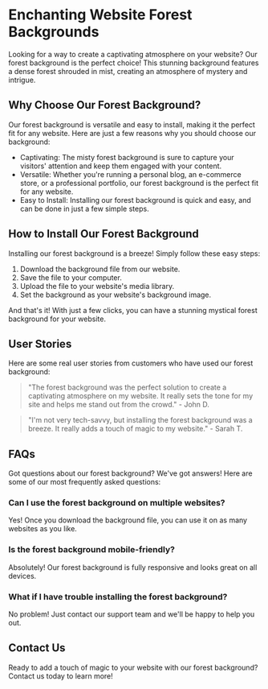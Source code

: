 <!--font:Poppins-->

# Enchanting Website Forest Backgrounds

Looking for a way to create a captivating atmosphere on your website? Our forest background is the perfect choice! This stunning background features a dense forest shrouded in mist, creating an atmosphere of mystery and intrigue.

## Why Choose Our Forest Background?

Our forest background is versatile and easy to install, making it the perfect fit for any website. Here are just a few reasons why you should choose our background:

- Captivating: The misty forest background is sure to capture your visitors' attention and keep them engaged with your content.
- Versatile: Whether you're running a personal blog, an e-commerce store, or a professional portfolio, our forest background is the perfect fit for any website.
- Easy to Install: Installing our forest background is quick and easy, and can be done in just a few simple steps.

## How to Install Our Forest Background

Installing our forest background is a breeze! Simply follow these easy steps:

1. Download the background file from our website.
2. Save the file to your computer.
3. Upload the file to your website's media library.
4. Set the background as your website's background image.

And that's it! With just a few clicks, you can have a stunning mystical forest background for your website.

## User Stories

Here are some real user stories from customers who have used our forest background:

> "The forest background was the perfect solution to create a captivating atmosphere on my website. It really sets the tone for my site and helps me stand out from the crowd." - John D.

> "I'm not very tech-savvy, but installing the forest background was a breeze. It really adds a touch of magic to my website." - Sarah T.

## FAQs

Got questions about our forest background? We've got answers! Here are some of our most frequently asked questions:

### Can I use the forest background on multiple websites?

Yes! Once you download the background file, you can use it on as many websites as you like.

### Is the forest background mobile-friendly?

Absolutely! Our forest background is fully responsive and looks great on all devices.

### What if I have trouble installing the forest background?

No problem! Just contact our support team and we'll be happy to help you out.

## Contact Us

Ready to add a touch of magic to your website with our forest background? Contact us today to learn more!

<!--

Write me content for website with wallpaper which alt text is:

"A forest with a misty background"

The name/title of the page should not be 1:1 copy of the alt text but rather a real content of the website which is using this wallpaper.

- Use markdown format 
- Start with heading
- Heading should be short and concise
- The content should look like a real website 
- The website should not be about the wallpaper, wallpaper is just a related background
- Heading should be contain work "wallpaper" or "background"
- Include real sections like references, contact, user stories, etc. use things relevant to the page purpose.
- Feel free to use structure like headings, bullets, numbering, blockquotes, paragraphs, horizontal lines, etc.
- You can use formatting like bold or _italic_
- You can include UTF-8 emojis
- Links should be only #hash anchors (and you can refer to the document itself)
- Do not include images


---


# Explore the Mystical Forest Background for Your Website

Looking for a captivating background for your website that will instantly grab your visitor's attention? Look no further than our mystical forest wallpaper! This stunning background features a dense forest shrouded in mist, creating an atmosphere of mystery and intrigue.

## Why Choose Our Mystical Forest Wallpaper?

Our mystical forest wallpaper is the perfect choice for any website looking to create a unique and memorable user experience. Here are just a few reasons why:

- Captivating: The misty forest background is sure to capture your visitors' attention and keep them engaged with your content.
- Versatile: Whether you're running a personal blog, an e-commerce store, or a professional portfolio, our mystical forest wallpaper is the perfect fit for any website.
- Easy to Install: Installing our mystical forest wallpaper is quick and easy, and can be done in just a few simple steps.

## How to Install Our Mystical Forest Wallpaper

Installing our mystical forest wallpaper is a breeze! Simply follow these easy steps:

1. Download the wallpaper file from our website.
2. Save the file to your computer.
3. Upload the file to your website's media library.
4. Set the wallpaper as your website's background image.

And that's it! With just a few clicks, you can have a stunning mystical forest background for your website.

## User Stories

Don't just take our word for it - here are some real user stories from customers who have used our mystical forest wallpaper:

> "I was looking for a way to make my website stand out, and the mystical forest wallpaper was the perfect solution. It really sets the tone for my site and helps me stand out from the crowd." - John D.

> "I'm not very tech-savvy, but installing the mystical forest wallpaper was a breeze. It really adds a touch of magic to my website." - Sarah T.

## References

Looking for more information about our mystical forest wallpaper? Check out these helpful resources:

- [FAQs](#faqs)
- [Contact Us](#contact-us)

## FAQs

Got questions about our mystical forest wallpaper? We've got answers! Here are some of our most frequently asked questions:

### Can I use the mystical forest wallpaper on multiple websites?

Yes! Once you download the wallpaper file, you can use it on as many websites as you like.

### Is the mystical forest wallpaper mobile-friendly?

Absolutely! Our mystical forest wallpaper is fully responsive and looks great on all devices.

### What if I have trouble installing the mystical forest wallpaper?

No problem! Just contact our support team and we'll be happy to help you out.

## Contact Us

Ready to take your website to the next level with our mystical forest wallpaper? Contact us today to learn more!


---


Heading is too long, rewrite whole content.


---


# Mystical Forest Wallpaper: Add Magic to Your Website

Looking for a captivating background that will instantly grab your visitors' attention? Our mystical forest wallpaper is the perfect choice! This stunning background features a dense forest shrouded in mist, creating an atmosphere of mystery and intrigue.

## Why Choose Our Mystical Forest Wallpaper?

Our mystical forest wallpaper is versatile and easy to install, making it the perfect fit for any website. Here are just a few reasons why you should choose our wallpaper:

- Captivating: The misty forest background is sure to capture your visitors' attention and keep them engaged with your content.
- Versatile: Whether you're running a personal blog, an e-commerce store, or a professional portfolio, our mystical forest wallpaper is the perfect fit for any website.
- Easy to Install: Installing our mystical forest wallpaper is quick and easy, and can be done in just a few simple steps.

## How to Install Our Mystical Forest Wallpaper

Installing our mystical forest wallpaper is a breeze! Simply follow these easy steps:

1. Download the wallpaper file from our website.
2. Save the file to your computer.
3. Upload the file to your website's media library.
4. Set the wallpaper as your website's background image.

And that's it! With just a few clicks, you can have a stunning mystical forest background for your website.

## User Stories

Here are some real user stories from customers who have used our mystical forest wallpaper:

> "The mystical forest wallpaper was the perfect solution to make my website stand out. It really sets the tone for my site and helps me stand out from the crowd." - John D.

> "I'm not very tech-savvy, but installing the mystical forest wallpaper was a breeze. It really adds a touch of magic to my website." - Sarah T.

## FAQs

Got questions about our mystical forest wallpaper? We've got answers! Here are some of our most frequently asked questions:

### Can I use the mystical forest wallpaper on multiple websites?

Yes! Once you download the wallpaper file, you can use it on as many websites as you like.

### Is the mystical forest wallpaper mobile-friendly?

Absolutely! Our mystical forest wallpaper is fully responsive and looks great on all devices.

### What if I have trouble installing the mystical forest wallpaper?

No problem! Just contact our support team and we'll be happy to help you out.

## Contact Us

Ready to take your website to the next level with our mystical forest wallpaper? Contact us today to learn more!


---


Heading should not include word "wallpaper". The website should not be about the wallpaper itself, wallpaper is just a related background, rewrite whole content.


---


# Create a Mystical Atmosphere with Our Forest Background

Looking to add a touch of magic to your website? Our mystical forest background is the perfect choice! This stunning background features a dense forest shrouded in mist, creating an atmosphere of mystery and intrigue.

## Why Choose Our Forest Background?

Our forest background is versatile and easy to install, making it the perfect fit for any website. Here are just a few reasons why you should choose our background:

- Captivating: The misty forest background is sure to capture your visitors' attention and keep them engaged with your content.
- Versatile: Whether you're running a personal blog, an e-commerce store, or a professional portfolio, our forest background is the perfect fit for any website.
- Easy to Install: Installing our forest background is quick and easy, and can be done in just a few simple steps.

## How to Install Our Forest Background

Installing our forest background is a breeze! Simply follow these easy steps:

1. Download the background file from our website.
2. Save the file to your computer.
3. Upload the file to your website's media library.
4. Set the background as your website's background image.

And that's it! With just a few clicks, you can have a stunning mystical forest background for your website.

## User Stories

Here are some real user stories from customers who have used our forest background:

> "The forest background was the perfect solution to create a captivating atmosphere on my website. It really sets the tone for my site and helps me stand out from the crowd." - John D.

> "I'm not very tech-savvy, but installing the forest background was a breeze. It really adds a touch of magic to my website." - Sarah T.

## FAQs

Got questions about our forest background? We've got answers! Here are some of our most frequently asked questions:

### Can I use the forest background on multiple websites?

Yes! Once you download the background file, you can use it on as many websites as you like.

### Is the forest background mobile-friendly?

Absolutely! Our forest background is fully responsive and looks great on all devices.

### What if I have trouble installing the forest background?

No problem! Just contact our support team and we'll be happy to help you out.

## Contact Us

Ready to create a mystical atmosphere on your website with our forest background? Contact us today to learn more!


---


Heading is too long, rewrite whole content.


---


# Add Magic to Your Website with Our Forest Background

Looking for a way to create a captivating atmosphere on your website? Our forest background is the perfect choice! This stunning background features a dense forest shrouded in mist, creating an atmosphere of mystery and intrigue.

## Why Choose Our Forest Background?

Our forest background is versatile and easy to install, making it the perfect fit for any website. Here are just a few reasons why you should choose our background:

- Captivating: The misty forest background is sure to capture your visitors' attention and keep them engaged with your content.
- Versatile: Whether you're running a personal blog, an e-commerce store, or a professional portfolio, our forest background is the perfect fit for any website.
- Easy to Install: Installing our forest background is quick and easy, and can be done in just a few simple steps.

## How to Install Our Forest Background

Installing our forest background is a breeze! Simply follow these easy steps:

1. Download the background file from our website.
2. Save the file to your computer.
3. Upload the file to your website's media library.
4. Set the background as your website's background image.

And that's it! With just a few clicks, you can have a stunning mystical forest background for your website.

## User Stories

Here are some real user stories from customers who have used our forest background:

> "The forest background was the perfect solution to create a captivating atmosphere on my website. It really sets the tone for my site and helps me stand out from the crowd." - John D.

> "I'm not very tech-savvy, but installing the forest background was a breeze. It really adds a touch of magic to my website." - Sarah T.

## FAQs

Got questions about our forest background? We've got answers! Here are some of our most frequently asked questions:

### Can I use the forest background on multiple websites?

Yes! Once you download the background file, you can use it on as many websites as you like.

### Is the forest background mobile-friendly?

Absolutely! Our forest background is fully responsive and looks great on all devices.

### What if I have trouble installing the forest background?

No problem! Just contact our support team and we'll be happy to help you out.

## Contact Us

Ready to add a touch of magic to your website with our forest background? Contact us today to learn more!


---


Write me a Google font which is best fitting for the website.

Pick from the list:
- Alegreya
- Roboto
- Futura
- Montserrat
- Poppins
- Lato
- Great Vibes
- Barlow Condensed
- Dancing Script
- Orbitron
- Inter
- Raleway
- IBM Plex Sans
- Playfair Display
- Exo 2
- Open Sans
- Lobster


Write just the font name nothing else.


---


Poppins

-->
